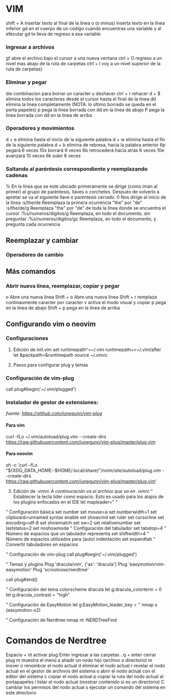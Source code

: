 # VIM

shift + A	insertar texto al final de la linea
o (o minus)	inserta texto en la línea inferior
gd		en el cuerpo de un código cuando encuentras una variable y al efecutar gd te lleva de regreso a esa variable

### Ingresar a archivos
gf		abre el archivo bajo el cursor a una nueva ventana
ctrl + O	regreso a un nivel mas abajo de la ruta de carpetas
ctrl + i	voy a un nivel superior de la ruta de carpetas}

### Eliminar y pegar
dw		combinacion para borrar un caracter
u		deshacer
ctrl + r	rehacer
d + $		elimina todos los caracteres desde el cursor hasta el final de la línea 
dd		elimina la línea completamente (NOTA: lo último borrado se queda en el porta papeles)
p		pega la línea borrada con dd en la línea de abajo
P		pega la línea borrada con dd en la línea de arriba

### Operadores y movimientos
d + e		elimina hasta el inicio de la siguiente palabra
d + w		elimina hasta el fin de la siguiente palabra
d + b		elimina de rebresa, hacia la palabra anterior
6p		    pegará 6 veces
10x		    borrará 6 veces
6b		    retrocederá hacia atrás 6 veces
10e		    avanzará 10 veces
6k		    subir 6 veces

### Saltando al paréntesis correspondiente y reemplazando cadenas
%           		En la línea que se esté ubicado primeramente se dirige (como imán al primer) 
			al grupo de paréntesis, llaves o corchetes. 
			Después de volverlo a apretar se va al siguiente llave o paréntesis cerrado.
0           		Nos dirige al inicio de la línea
:s/the/de   		Reemplaza la primera ocurrencia "the" por "de"
:s/the/de/g 		Reemplaza "the" por "de" de toda la línea donde se encuentra el cursor
:%s/numeros/digitos/g   Reemplaza, en todo el documento, sin preguntar
:%s/numeros/digitos/gc  Reemplaza, en todo el documento, y pregunta cada ocurrencia

## Reemplazar y cambiar
### Operadores de cambio

## Más comandos
### Abrir nueva línea, reemplazar, copiar y pegar
o			Abre una nueva línea
Shift + o		Abre una nueva línea
Shift + r		remplaza continaumente caracter por caracter
v			activa el modo visual
y			copiar
p			pega en la línea de abajo
Shift + p		pega en la línea de arriba

## Configurando vim o neovim
### Configuraciones
1. Edición de init.vim
set runtimepath^=~/.vim runtimepath+=~/.vim/after
let &packpath=&runtimepath
source ~/.vimrc

2. Pasos para configurar plug y temas
### Configuración de vim-plug
call plug#begin('~/.vim/plugged')

### Instalador de gestor de extensiones:
_fuente: https://github.com/junegunn/vim-plug_
#### Para vim
curl -fLo ~/.vim/autoload/plug.vim --create-dirs \
    https://raw.githubusercontent.com/junegunn/vim-plug/master/plug.vim

#### Para neovim
sh -c 'curl -fLo "${XDG_DATA_HOME:-$HOME/.local/share}"/nvim/site/autoload/plug.vim --create-dirs \
       https://raw.githubusercontent.com/junegunn/vim-plug/master/plug.vim'

3. Edición de .vimrc
_A continucación va el archivo que va en .vimrc_
" Establecer la tecla líder como espacio. Esto es usado para los atajos de los plugins enfocados en el IDE
let mapleader=" "

" Configuración básica
set number
set mouse=a
set numberwidth=1
set clipboard=unnamed
syntax enable
set showcmd
set ruler
set cursorline
set encoding=utf-8
set showmatch
set sw=2
set relativenumber
set laststatus=2
set noshowmode
" Configuración del tabulador
set tabstop=4       " Número de espacios que un tabulador representa
set shiftwidth=4    " Número de espacios utilizados para (auto) indentación
set expandtab       " Convertir tabuladores en espacios

" Configuración de vim-plug
call plug#begin('~/.vim/plugged')

" Temas y plugins
Plug 'dracula/vim', {'as': 'dracula'}
Plug 'easymotion/vim-easymotion'
Plug 'scrooloose/nerdtree'

call plug#end()

" Configuración del tema
colorscheme dracula
let g:dracula_colorterm = 0
let g:dracula_contrast = "high"

" Configuración de EasyMotion
let g:EasyMotion_leader_key = '<Leader>'
nmap <Leader>s <Plug>(easymotion-s2)

" Configuración de Nerdtree
nmap <Leader>nt :NERDTreeFind<CR>

# Comandos de Nerdtree
Espacio + nt	activar plug
Enter		ingresar a las carpetas
..q + enter	cerrar plug
m		muestra el menú
a		añadir un nodo hijo (archivo o directorio)
m		mover o renombrar el nodo actual
d		eliminar el nodo actual
r		revelar el nodo actual en el gestor de archivos del sistema
o		abrir el nodo actual con el editor del sistema
c		copiar el nodo actual
p		copiar la ruta del nodo actual al portapapeles
l		listar el nodo actual (mostrar contenido si es un directorio)
C		cambiar los permisos del nodo actual
s		ejecutar un comando del sistema en este directorio


